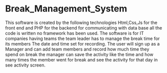 # Break_Management_System
This software is created by the following technologies Html,Css,Js for the front end and PHP for the backend for communicating with data base all the code is written no framework has been used. The software is for IT companies having teams the team leader has to manage the break time for its members The date and time set for recording. The user will sign up as a Manager and can add team members and record how much time they spend on break the manager can save the activity like the time and how many times the member went for break and see the activity for that day in see activity screen.
